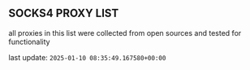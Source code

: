 ## SOCKS4 PROXY LIST

all proxies in this list were collected from open sources and tested for functionality

last update: `2025-01-10 08:35:49.167580+00:00`